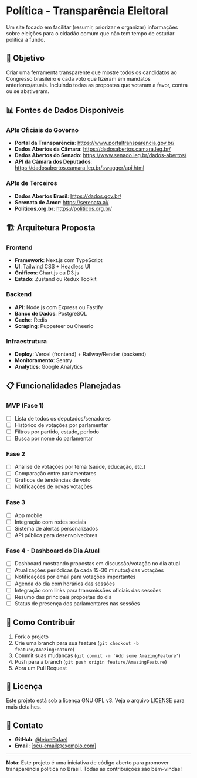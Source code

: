 # Política - Transparência Eleitoral

Um site focado em facilitar (resumir, priorizar e organizar) informações sobre eleições para o cidadão comum que não tem tempo de estudar política a fundo.

## 🎯 Objetivo

Criar uma ferramenta transparente que mostre todos os candidatos ao Congresso brasileiro e cada voto que fizeram em mandatos anteriores/atuais. Incluindo todas as propostas que votaram a favor, contra ou se abstiveram.

## 📊 Fontes de Dados Disponíveis

### APIs Oficiais do Governo

- **Portal da Transparência**: https://www.portaltransparencia.gov.br/
- **Dados Abertos da Câmara**: https://dadosabertos.camara.leg.br/
- **Dados Abertos do Senado**: https://www.senado.leg.br/dados-abertos/
- **API da Câmara dos Deputados**: https://dadosabertos.camara.leg.br/swagger/api.html

### APIs de Terceiros

- **Dados Abertos Brasil**: https://dados.gov.br/
- **Serenata de Amor**: https://serenata.ai/
- **Politicos.org.br**: https://politicos.org.br/

## 🏗️ Arquitetura Proposta

### Frontend

- **Framework**: Next.js com TypeScript
- **UI**: Tailwind CSS + Headless UI
- **Gráficos**: Chart.js ou D3.js
- **Estado**: Zustand ou Redux Toolkit

### Backend

- **API**: Node.js com Express ou Fastify
- **Banco de Dados**: PostgreSQL
- **Cache**: Redis
- **Scraping**: Puppeteer ou Cheerio

### Infraestrutura

- **Deploy**: Vercel (frontend) + Railway/Render (backend)
- **Monitoramento**: Sentry
- **Analytics**: Google Analytics

## 📋 Funcionalidades Planejadas

### MVP (Fase 1)

- [ ] Lista de todos os deputados/senadores
- [ ] Histórico de votações por parlamentar
- [ ] Filtros por partido, estado, período
- [ ] Busca por nome do parlamentar

### Fase 2

- [ ] Análise de votações por tema (saúde, educação, etc.)
- [ ] Comparação entre parlamentares
- [ ] Gráficos de tendências de voto
- [ ] Notificações de novas votações

### Fase 3

- [ ] App mobile
- [ ] Integração com redes sociais
- [ ] Sistema de alertas personalizados
- [ ] API pública para desenvolvedores

### Fase 4 - Dashboard do Dia Atual

- [ ] Dashboard mostrando propostas em discussão/votação no dia atual
- [ ] Atualizações periódicas (a cada 15-30 minutos) das votações
- [ ] Notificações por email para votações importantes
- [ ] Agenda do dia com horários das sessões
- [ ] Integração com links para transmissões oficiais das sessões
- [ ] Resumo das principais propostas do dia
- [ ] Status de presença dos parlamentares nas sessões

## 🚀 Como Contribuir

1. Fork o projeto
2. Crie uma branch para sua feature (`git checkout -b feature/AmazingFeature`)
3. Commit suas mudanças (`git commit -m 'Add some AmazingFeature'`)
4. Push para a branch (`git push origin feature/AmazingFeature`)
5. Abra um Pull Request

## 📄 Licença

Este projeto está sob a licença GNU GPL v3. Veja o arquivo [LICENSE](LICENSE) para mais detalhes.

## 🤝 Contato

- **GitHub**: [@lebreRafael](https://github.com/lebreRafael)
- **Email**: [seu-email@exemplo.com]

---

**Nota**: Este projeto é uma iniciativa de código aberto para promover transparência política no Brasil. Todas as contribuições são bem-vindas!
